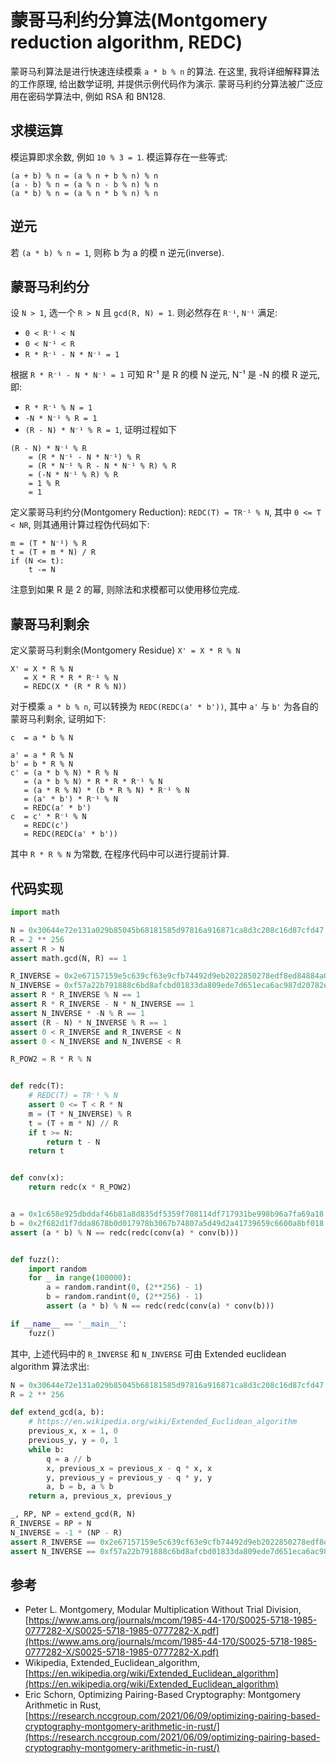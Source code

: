 # 蒙哥马利约分算法(Montgomery reduction algorithm, REDC)

蒙哥马利算法是进行快速连续模乘 `a * b % n` 的算法. 在这里, 我将详细解释算法的工作原理, 给出数学证明, 并提供示例代码作为演示. 蒙哥马利约分算法被广泛应用在密码学算法中, 例如 RSA 和 BN128.

## 求模运算

模运算即求余数, 例如 `10 % 3 = 1`. 模运算存在一些等式:

```text
(a + b) % n = (a % n + b % n) % n
(a - b) % n = (a % n - b % n) % n
(a * b) % n = (a % n * b % n) % n
```

## 逆元

若 `(a * b) % n = 1`, 则称 b 为 a 的模 n 逆元(inverse).

## 蒙哥马利约分

设 `N > 1`, 选一个 `R > N` 且 `gcd(R, N) = 1`. 则必然存在 `R⁻¹`, `N⁻¹` 满足:

- `0 < R⁻¹ < N`
- `0 < N⁻¹ < R`
- `R * R⁻¹ - N * N⁻¹ = 1`

根据 `R * R⁻¹ - N * N⁻¹ = 1` 可知 R⁻¹ 是 R 的模 N 逆元, N⁻¹ 是 -N 的模 R 逆元, 即:

- `R * R⁻¹ % N = 1`
- `-N * N⁻¹ % R = 1`
- `(R - N) * N⁻¹ % R = 1`, 证明过程如下

```text
(R - N) * N⁻¹ % R
    = (R * N⁻¹ - N * N⁻¹) % R
    = (R * N⁻¹ % R - N * N⁻¹ % R) % R
    = (-N * N⁻¹ % R) % R
    = 1 % R
    = 1
```

定义蒙哥马利约分(Montgomery Reduction): `REDC(T) = TR⁻¹ % N`, 其中 `0 <= T < NR`, 则其通用计算过程伪代码如下:

```text
m = (T * N⁻¹) % R
t = (T + m * N) / R
if (N <= t):
    t -= N
```

注意到如果 R 是 2 的幂, 则除法和求模都可以使用移位完成.

## 蒙哥马利剩余

定义蒙哥马利剩余(Montgomery Residue) `X' = X * R % N`

```text
X' = X * R % N
   = X * R * R * R⁻¹ % N
   = REDC(X * (R * R % N))
```

对于模乘 `a * b % n`, 可以转换为 `REDC(REDC(a' * b'))`, 其中 `a'` 与 `b'` 为各自的蒙哥马利剩余, 证明如下:

```text
c  = a * b % N

a' = a * R % N
b' = b * R % N
c' = (a * b % N) * R % N
   = (a * b % N) * R * R * R⁻¹ % N
   = (a * R % N) * (b * R % N) * R⁻¹ % N
   = (a' * b') * R⁻¹ % N
   = REDC(a' * b')
c  = c' * R⁻¹ % N
   = REDC(c')
   = REDC(REDC(a' * b'))
```

其中 `R * R % N` 为常数, 在程序代码中可以进行提前计算.

## 代码实现

```py
import math

N = 0x30644e72e131a029b85045b68181585d97816a916871ca8d3c208c16d87cfd47
R = 2 ** 256
assert R > N
assert math.gcd(N, R) == 1

R_INVERSE = 0x2e67157159e5c639cf63e9cfb74492d9eb2022850278edf8ed84884a014afa37
N_INVERSE = 0xf57a22b791888c6bd8afcbd01833da809ede7d651eca6ac987d20782e4866389
assert R * R_INVERSE % N == 1
assert R * R_INVERSE - N * N_INVERSE == 1
assert N_INVERSE * -N % R == 1
assert (R - N) * N_INVERSE % R == 1
assert 0 < R_INVERSE and R_INVERSE < N
assert 0 < N_INVERSE and N_INVERSE < R

R_POW2 = R * R % N


def redc(T):
    # REDC(T) = TR⁻¹ % N
    assert 0 <= T < R * N
    m = (T * N_INVERSE) % R
    t = (T + m * N) // R
    if t >= N:
        return t - N
    return t


def conv(x):
    return redc(x * R_POW2)


a = 0x1c658e925dbddaf46b81a8d835df5359f708114df717931be998b96a7fa69a18
b = 0x2f682d1f7dda8678b0d017978b3067b74807a5d49d2a41739659c6600a8bf018
assert (a * b) % N == redc(redc(conv(a) * conv(b)))


def fuzz():
    import random
    for _ in range(100000):
        a = random.randint(0, (2**256) - 1)
        b = random.randint(0, (2**256) - 1)
        assert (a * b) % N == redc(redc(conv(a) * conv(b)))

if __name__ == '__main__':
    fuzz()
```

其中, 上述代码中的 `R_INVERSE` 和 `N_INVERSE` 可由 Extended euclidean algorithm 算法求出:

```py
N = 0x30644e72e131a029b85045b68181585d97816a916871ca8d3c208c16d87cfd47
R = 2 ** 256

def extend_gcd(a, b):
    # https://en.wikipedia.org/wiki/Extended_Euclidean_algorithm
    previous_x, x = 1, 0
    previous_y, y = 0, 1
    while b:
        q = a // b
        x, previous_x = previous_x - q * x, x
        y, previous_y = previous_y - q * y, y
        a, b = b, a % b
    return a, previous_x, previous_y

_, RP, NP = extend_gcd(R, N)
R_INVERSE = RP + N
N_INVERSE = -1 * (NP - R)
assert R_INVERSE == 0x2e67157159e5c639cf63e9cfb74492d9eb2022850278edf8ed84884a014afa37
assert N_INVERSE == 0xf57a22b791888c6bd8afcbd01833da809ede7d651eca6ac987d20782e4866389
```

## 参考

- Peter L. Montgomery, Modular Multiplication Without Trial Division, [https://www.ams.org/journals/mcom/1985-44-170/S0025-5718-1985-0777282-X/S0025-5718-1985-0777282-X.pdf](https://www.ams.org/journals/mcom/1985-44-170/S0025-5718-1985-0777282-X/S0025-5718-1985-0777282-X.pdf)
- Wikipedia, Extended_Euclidean_algorithm, [https://en.wikipedia.org/wiki/Extended_Euclidean_algorithm](https://en.wikipedia.org/wiki/Extended_Euclidean_algorithm)
- Eric Schorn, Optimizing Pairing-Based Cryptography: Montgomery Arithmetic in Rust, [https://research.nccgroup.com/2021/06/09/optimizing-pairing-based-cryptography-montgomery-arithmetic-in-rust/](https://research.nccgroup.com/2021/06/09/optimizing-pairing-based-cryptography-montgomery-arithmetic-in-rust/)
